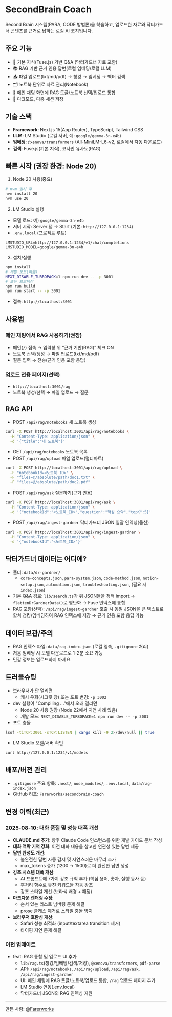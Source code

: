 # SecondBrain Coach

Second Brain 시스템(PARA, CODE 방법론)을 학습하고, 업로드한 자료와 닥터가드너 콘텐츠를 근거로 답하는 로컬 AI 코치입니다.

## 주요 기능

- 💬 기본 지식(Fuse.js) 기반 Q&A (닥터가드너 자료 포함)
- 📚 RAG 기반 근거 인용 답변(로컬 임베딩/로컬 LLM)
- 📤 파일 업로드(txt/md/pdf) → 청킹 → 임베딩 → 벡터 검색
- 🗂 노트북 단위로 자료 관리(Notebook)
- 🧩 메인 채팅 화면에 RAG 토글/노트북 선택/업로드 통합
- 🌙 다크모드, 다중 세션 저장

## 기술 스택

- **Framework**: Next.js 15(App Router), TypeScript, Tailwind CSS
- **LLM**: LM Studio (로컬 서버, 예: `google/gemma-3n-e4b`)
- **임베딩**: `@xenova/transformers` (All-MiniLM-L6-v2, 로컬에서 자동 다운로드)
- **검색**: Fuse.js(기본 지식), 코사인 유사도(RAG)

## 빠른 시작 (권장 환경: Node 20)

1) Node 20 사용(중요)
```bash
# nvm 설치 후
nvm install 20
nvm use 20
```

2) LM Studio 실행
- 모델 로드: 예) `google/gemma-3n-e4b`
- 서버 시작: Server 탭 → Start (기본: `http://127.0.0.1:1234`)
- `.env.local` (프로젝트 루트)
```
LMSTUDIO_URL=http://127.0.0.1:1234/v1/chat/completions
LMSTUDIO_MODEL=google/gemma-3n-e4b
```

3) 설치/실행
```bash
npm install
# 개발 모드(빠름)
NEXT_DISABLE_TURBOPACK=1 npm run dev -- -p 3001
# 또는 프로덕션
npm run build
npm run start -- -p 3001
```
- 접속: `http://localhost:3001`

## 사용법

### 메인 채팅에서 RAG 사용하기(권장)
- 메인(`/`) 접속 → 입력창 위 “근거 기반(RAG)” 체크 ON
- 노트북 선택/생성 → 파일 업로드(txt/md/pdf)
- 질문 입력 → 전송(근거 인용 포함 응답)

### 업로드 전용 페이지(선택)
- `http://localhost:3001/rag`
- 노트북 생성/선택 → 파일 업로드 → 질문

## RAG API

- POST `/api/rag/notebooks` 새 노트북 생성
```bash
curl -X POST http://localhost:3001/api/rag/notebooks \
  -H "Content-Type: application/json" \
  -d '{"title":"내 노트북"}'
```
- GET `/api/rag/notebooks` 노트북 목록
- POST `/api/rag/upload` 파일 업로드(멀티파트)
```bash
curl -X POST http://localhost:3001/api/rag/upload \
  -F "notebookId=<노트북_ID>" \
  -F "files=@/absolute/path/doc1.txt" \
  -F "files=@/absolute/path/doc2.pdf"
```
- POST `/api/rag/ask` 질문하기(근거 인용)
```bash
curl -X POST http://localhost:3001/api/rag/ask \
  -H "Content-Type: application/json" \
  -d '{"notebookId":"<노트북_ID>","question":"핵심 요약","topK":5}'
```
- POST `/api/rag/ingest-gardner` 닥터가드너 JSON 일괄 인덱싱(옵션)
```bash
curl -X POST http://localhost:3001/api/rag/ingest-gardner \
  -H "Content-Type: application/json" \
  -d '{"notebookId":"<노트북_ID>"}'
```

## 닥터가드너 데이터는 어디에?

- 폴더: `data/dr-gardner/`
  - `core-concepts.json`, `para-system.json`, `code-method.json`, `notion-setup.json`, `automation.json`, `troubleshooting.json`, (필요 시 `index.json`)
- 기본 Q&A 경로: `lib/search.ts`가 위 JSON들을 정적 import → `flattenDrGardnerData()`로 평탄화 → Fuse 인덱스에 통합
- RAG 포함(선택): `/api/rag/ingest-gardner` 호출 시 동일 JSON을 큰 텍스트로 합쳐 청킹/임베딩하여 RAG 인덱스에 저장 → 근거 인용 포함 응답 가능

## 데이터 보관/주의

- RAG 인덱스 파일: `data/rag-index.json` (로컬 영속, `.gitignore` 처리)
- 처음 임베딩 시 모델 다운로드로 1–2분 소요 가능
- 민감 정보는 업로드하지 마세요

## 트러블슈팅

- 브라우저가 안 열리면
  - 캐시 우회(시크릿 창) 또는 포트 변경: `-p 3002`
- dev 실행이 "Compiling …"에서 오래 걸리면
  - Node 20 사용 권장 (Node 22에서 지연 사례 있음)
  - 개발 모드: `NEXT_DISABLE_TURBOPACK=1 npm run dev -- -p 3001`
- 포트 충돌
```bash
lsof -tiTCP:3001 -sTCP:LISTEN | xargs kill -9 2>/dev/null || true
```
- LM Studio 모델/서버 확인
```bash
curl http://127.0.0.1:1234/v1/models
```

## 배포/버전 관리

- `.gitignore` 주요 항목: `.next/`, `node_modules/`, `.env.local`, `data/rag-index.json`
- GitHub 리포: `Farerworks/secondbrain-coach`

## 변경 이력(최근)

### 2025-08-10: 대화 품질 및 성능 대폭 개선
- **CLAUDE.md 추가**: 향후 Claude Code 인스턴스를 위한 개발 가이드 문서 작성
- **대화 맥락 기억 강화**: 이전 대화 내용을 참고한 연관성 있는 답변 제공
- **답변 완성도 개선**: 
  - 불완전한 답변 자동 감지 및 자연스러운 마무리 추가
  - max_tokens 증가 (1200 → 1500)로 더 완전한 답변 생성
- **강조 시스템 대폭 개선**:
  - AI 프롬프트에 7가지 강조 규칙 추가 (핵심 용어, 숫자, 실행 동사 등)
  - 후처리 함수로 놓친 키워드들 자동 강조
  - 강조 스타일 개선 (보라색 배경 + 패딩)
- **마크다운 렌더링 수정**:
  - 순서 있는 리스트 넘버링 문제 해결
  - prose 클래스 제거로 스타일 충돌 방지
- **브라우저 호환성 개선**:
  - Safari 성능 최적화 (input/textarea transition 제거)
  - 타이핑 지연 문제 해결

### 이전 업데이트
- feat: RAG 통합 및 업로드 UI 추가
  - `lib/rag.ts`(청킹/임베딩/검색/저장), `@xenova/transformers`, `pdf-parse`
  - API: `/api/rag/notebooks`, `/api/rag/upload`, `/api/rag/ask`, `/api/rag/ingest-gardner`
  - UI: 메인 채팅에 RAG 토글/노트북/업로드 통합, `/rag` 업로드 페이지 추가
  - LM Studio 연동(.env.local)
  - 닥터가드너 JSON의 RAG 인덱싱 지원

---

만든 사람: [@Farerworks](https://github.com/Farerworks)